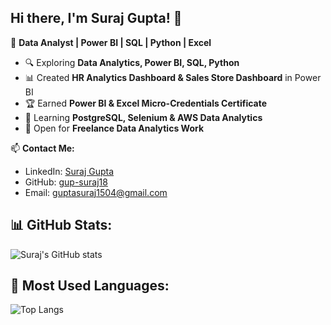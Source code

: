 ## Hi there, I'm Suraj Gupta! 👋  

🚀 **Data Analyst | Power BI | SQL | Python | Excel**  

- 🔍 Exploring **Data Analytics, Power BI, SQL, Python**  
- 📊 Created **HR Analytics Dashboard & Sales Store Dashboard** in Power BI  
- 🏆 Earned **Power BI & Excel Micro-Credentials Certificate**  
- 🎯 Learning **PostgreSQL, Selenium & AWS Data Analytics**  
- 💼 Open for **Freelance Data Analytics Work**  

📫 **Contact Me:**  
- LinkedIn: [Suraj Gupta](https://www.linkedin.com/in/suraj-gupta-45aa9a268)  
- GitHub: [gup-suraj18](https://github.com/gup-suraj18)  
- Email: guptasuraj1504@gmail.com

## 📊 GitHub Stats:
![Suraj's GitHub stats](https://github-readme-stats.vercel.app/api?username=gup-suraj18&show_icons=true&theme=radical)

## 🚀 Most Used Languages:
![Top Langs](https://github-readme-stats.vercel.app/api/top-langs/?username=gup-suraj18&layout=compact&theme=radical)
<!---
gup-suraj18/gup-suraj18 is a ✨ special ✨ repository because its `README.md` (this file) appears on your GitHub profile.
You can click the Preview link to take a look at your changes.
--->
